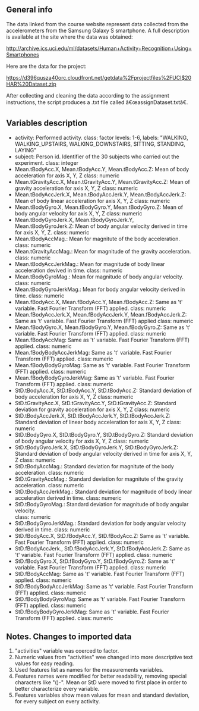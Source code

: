 ## General info

The data linked from the course website represent data collected from the accelerometers from the Samsung Galaxy S smartphone. A full description is available at the site where the data was obtained:

http://archive.ics.uci.edu/ml/datasets/Human+Activity+Recognition+Using+Smartphones

Here are the data for the project:

https://d396qusza40orc.cloudfront.net/getdata%2Fprojectfiles%2FUCI$20HAR%20Dataset.zip 

After collecting and cleaning the data according to the assignment instructions, the script produces a .txt file called â€œassignDataset.txtâ€. 

## Variables description

* activity: Performed activity. 
  class: factor
  levels: 1-6, labels: "WALKING, WALKING_UPSTAIRS, WALKING_DOWNSTAIRS, SITTING, STANDING, LAYING"
* subject: Person id. Identifier of the 30 subjects who carried out the experiment.
  class: integer
* Mean.tBodyAcc.X, Mean.tBodyAcc.Y, Mean.tBodyAcc.Z: Mean of body acceleration for axis X, Y, Z
  class: numeric
* Mean.tGravityAcc.X, Mean.tGravityAcc.Y, Mean.tGravityAcc.Z: Mean of gravity acceleration for axis X, Y, Z
  class: numeric
* Mean.tBodyAccJerk.X, Mean.tBodyAccJerk.Y, Mean.tBodyAccJerk.Z: Mean of body linear acceleration for axis X, Y, Z
  class: numeric
* Mean.tBodyGyro.X, Mean.tBodyGyro.Y, Mean.tBodyGyro.Z: Mean of body angular velocity for axis X, Y, Z
  class: numeric
* Mean.tBodyGyroJerk.X, Mean.tBodyGyroJerk.Y, Mean.tBodyGyroJerk.Z: Mean of body angular velocity derived in time for axis X, Y, Z.
  class: numeric
* Mean.tBodyAccMag.: Mean for magnitute of the body acceleration.
  class: numeric
* Mean.tGravityAccMag.: Mean for magnitude of the gravity acceleration.
  class: numeric
* Mean.tBodyAccJerkMag.: Mean for magnitude of body linear acceleration devived in time.
  class: numeric
* Mean.tBodyGyroMag.: Mean for magnitude of body angular velocity. 
  class: numeric
* Mean.tBodyGyroJerkMag.: Mean for body angular velocity derived in time.
  class: numeric
* Mean.fBodyAcc.X, Mean.fBodyAcc.Y, Mean.fBodyAcc.Z: Same as 't' variable. Fast Fourier Transform (FFT) applied.
  class: numeric
* Mean.fBodyAccJerk.X, Mean.fBodyAccJerk.Y, Mean.fBodyAccJerk.Z: Same as 't' variable. Fast Fourier Transform (FFT) applied
  class: numeric
* Mean.fBodyGyro.X, Mean.fBodyGyro.Y, Mean.fBodyGyro.Z: Same as 't' variable. Fast Fourier Transform (FFT) applied.
  class: numeric
* Mean.fBodyAccMag: Same as 't' variable. Fast Fourier Transform (FFT) applied.
  class: numeric
* Mean.fBodyBodyAccJerkMag: Same as 't' variable. Fast Fourier Transform (FFT) applied.
  class: numeric
* Mean.fBodyBodyGyroMag: Same as 't' variable. Fast Fourier Transform (FFT) applied.
  class: numeric
* Mean.fBodyBodyGyroJerkMag: Same as 't' variable. Fast Fourier Transform (FFT) applied.
  class: numeric
* StD.tBodyAcc.X, StD.tBodyAcc.Y, StD.tBodyAcc.Z: Standard deviation of body acceleration for axis X, Y, Z
  class: numeric
* StD.tGravityAcc.X, StD.tGravityAcc.Y, StD.tGravityAcc.Z: Standard deviation for gravity acceleration for axis X, Y, Z
  class: numeric
* StD.tBodyAccJerk.X, StD.tBodyAccJerk.Y, StD.tBodyAccJerk.Z: Standard deviation of linear body acceleration for axis X, Y, Z
  class: numeric
* StD.tBodyGyro.X, StD.tBodyGyro.Y, StD.tBodyGyro.Z: Standard deviation of body angular velocity for axis X, Y, Z
  class: numeric
* StD.tBodyGyroJerk.X, StD.tBodyGyroJerk.Y, StD.tBodyGyroJerk.Z: Standard deviation of body angular velocity derived in time for axis X, Y, Z 
  class: numeric
* StD.tBodyAccMag.: Standard deviation for magnitute of the body acceleration. 
  class: numeric
* StD.tGravityAccMag.: Standard deviation for magnitute of the gravity acceleration.
  class: numeric
* StD.tBodyAccJerkMag.: Standard deviation for magnitude of body linear acceleration derived in time.
  class: numeric
* StD.tBodyGyroMag.: Standard deviation for magnitude of body angular velocity.   
  class: numeric
* StD.tBodyGyroJerkMag.: Standard deviation for body angular velocity derived in time.
  class: numeric
* StD.fBodyAcc.X, StD.fBodyAcc.Y, StD.fBodyAcc.Z: Same as 't' variable. Fast Fourier Transform (FFT) applied.
  class: numeric
* StD.fBodyAccJerk., StD.fBodyAccJerk.Y, StD.fBodyAccJerk.Z: Same as 't' variable. Fast Fourier Transform (FFT) applied.
  class: numeric
* StD.fBodyGyro.X, StD.fBodyGyro.Y, StD.fBodyGyro.Z: Same as 't' variable. Fast Fourier Transform (FFT) applied.
  class: numeric
* StD.fBodyAccMag: Same as 't' variable. Fast Fourier Transform (FFT) applied.
  class: numeric
* StD.fBodyBodyAccJerkMag: Same as 't' variable. Fast Fourier Transform (FFT) applied.
  class: numeric 
* StD.fBodyBodyGyroMag: Same as 't' variable. Fast Fourier Transform (FFT) applied.
  class: numeric
* StD.fBodyBodyGyroJerkMag: Same as 't' variable. Fast Fourier Transform (FFT) applied.
  class: numeric

## Notes. Changes to imported data
1. "activities" variable was coerced to factor.
2. Numeric values from "activities" wee changed into more descriptive text values for easy reading.
3. Used features list as names for the measurements variables.
4. Features names were modified for better readability, removing special characters like "()-". Mean or StD were moved to first place in order to better characterize every variable.
5. Features variables show mean values for mean and standard deviation, for every subject on every activity.



